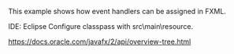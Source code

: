 

This example shows how event handlers can be assigned in FXML.

IDE: Eclipse
Configure classpass with src\main\resource.

https://docs.oracle.com/javafx/2/api/overview-tree.html